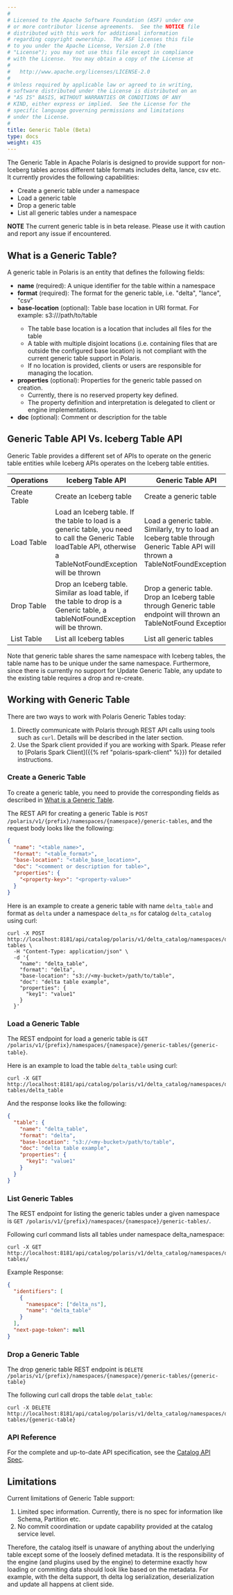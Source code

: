 ```yaml
---
#
# Licensed to the Apache Software Foundation (ASF) under one
# or more contributor license agreements.  See the NOTICE file
# distributed with this work for additional information
# regarding copyright ownership.  The ASF licenses this file
# to you under the Apache License, Version 2.0 (the
# "License"); you may not use this file except in compliance
# with the License.  You may obtain a copy of the License at
#
#   http://www.apache.org/licenses/LICENSE-2.0
#
# Unless required by applicable law or agreed to in writing,
# software distributed under the License is distributed on an
# "AS IS" BASIS, WITHOUT WARRANTIES OR CONDITIONS OF ANY
# KIND, either express or implied.  See the License for the
# specific language governing permissions and limitations
# under the License.
#
title: Generic Table (Beta)
type: docs
weight: 435
---
```


The Generic Table in Apache Polaris is designed to provide support for non-Iceberg tables across different table formats includes delta, lance, csv etc. It currently provides the following capabilities:
- Create a generic table under a namespace
- Load a generic table
- Drop a generic table
- List all generic tables under a namespace

**NOTE** The current generic table is in beta release. Please use it with caution and report any issue if encountered.

## What is a Generic Table?

A generic table in Polaris is an entity that defines the following fields:

- **name** (required): A unique identifier for the table within a namespace
- **format** (required): The format for the generic table, i.e. "delta", "lance", "csv"
- **base-location** (optional): Table base location in URI format. For example: s3://<my-bucket>/path/to/table
  - The table base location is a location that includes all files for the table
  - A table with multiple disjoint locations (i.e. containing files that are outside the configured base location) is not compliant with the current generic table support in Polaris.
  - If no location is provided, clients or users are responsible for managing the location.
- **properties** (optional): Properties for the generic table passed on creation.
  - Currently, there is no reserved property key defined.
  - The property definition and interpretation is delegated to client or engine implementations.
- **doc** (optional): Comment or description for the table

## Generic Table API Vs. Iceberg Table API

Generic Table provides a different set of APIs to operate on the generic table entities while Iceberg APIs operates on
the Iceberg table entities.

| Operations   | **Iceberg Table API**                                                                                                                                               | **Generic Table API**                                                                                                         |
|--------------|---------------------------------------------------------------------------------------------------------------------------------------------------------------------|-------------------------------------------------------------------------------------------------------------------------------|
| Create Table | Create an Iceberg table                                                                                                                                             | Create a generic table                                                                                                        |
| Load Table   | Load an Iceberg table. If the table to load is a generic table, you need to call the Generic Table loadTable API, otherwise a TableNotFoundException will be thrown | Load a generic table. Similarly, try to load an Iceberg table through Generic Table API will thrown a TableNotFoundException. |
| Drop Table   | Drop an Iceberg table. Similar as load table, if the table to drop is a Generic table, a tableNotFoundException will be thrown.                                     | Drop a generic table. Drop an Iceberg table through Generic table endpoint will thrown an TableNotFound Exception             |
| List Table   | List all Iceberg tables                                                                                                                                             | List all generic tables                                                                                                       |

Note that generic table shares the same namespace with Iceberg tables, the table name has to be unique under the same namespace. Furthermore, since
there is currently no support for Update Generic Table, any update to the existing table requires a drop and re-create.

## Working with Generic Table

There are two ways to work with Polaris Generic Tables today:
1) Directly communicate with Polaris through REST API calls using tools such as `curl`. Details will be described in the later section.
2) Use the Spark client provided if you are working with Spark. Please refer to [Polaris Spark Client]({{% ref "polaris-spark-client" %}}) for detailed instructions.

### Create a Generic Table

To create a generic table, you need to provide the corresponding fields as described in [What is a Generic Table](#what-is-a-generic-table).

The REST API for creating a generic Table is `POST /polaris/v1/{prefix}/namespaces/{namespace}/generic-tables`, and the
request body looks like the following:

```json
{
  "name": "<table_name>",
  "format": "<table_format>",
  "base-location": "<table_base_location>",
  "doc": "<comment or description for table>",
  "properties": {
    "<property-key>": "<property-value>"
  }
}
```

Here is an example to create a generic table with name `delta_table` and format as `delta` under a namespace `delta_ns`
for catalog `delta_catalog` using curl:

```shell
curl -X POST http://localhost:8181/api/catalog/polaris/v1/delta_catalog/namespaces/delta_ns/generic-tables \
  -H "Content-Type: application/json" \
  -d '{
    "name": "delta_table",
    "format": "delta",
    "base-location": "s3://<my-bucket>/path/to/table",
    "doc": "delta table example",
    "properties": {
      "key1": "value1"
    }
  }'
```

### Load a Generic Table
The REST endpoint for load a generic table is `GET /polaris/v1/{prefix}/namespaces/{namespace}/generic-tables/{generic-table}`.

Here is an example to load the table `delta_table` using curl:
```shell
curl -X GET http://localhost:8181/api/catalog/polaris/v1/delta_catalog/namespaces/delta_ns/generic-tables/delta_table
```
And the response looks like the following:
```json
{
  "table": {
    "name": "delta_table",
    "format": "delta",
    "base-location": "s3://<my-bucket>/path/to/table",
    "doc": "delta table example",
    "properties": {
      "key1": "value1"
    }
  }
}
```

### List Generic Tables
The REST endpoint for listing the generic tables under a given
namespace is `GET /polaris/v1/{prefix}/namespaces/{namespace}/generic-tables/`.

Following curl command lists all tables under namespace delta_namespace:
```shell
curl -X GET http://localhost:8181/api/catalog/polaris/v1/delta_catalog/namespaces/delta_ns/generic-tables/
```
Example Response:
```json
{
  "identifiers": [
    {
      "namespace": ["delta_ns"],
      "name": "delta_table"
    }
  ],
  "next-page-token": null
}
```

### Drop a Generic Table
The drop generic table REST endpoint is `DELETE /polaris/v1/{prefix}/namespaces/{namespace}/generic-tables/{generic-table}`

The following curl call drops the table `delat_table`:
```shell
curl -X DELETE http://localhost:8181/api/catalog/polaris/v1/delta_catalog/namespaces/delta_ns/generic-tables/{generic-table}
```

### API Reference

For the complete and up-to-date API specification, see the [Catalog API Spec](https://editor-next.swagger.io/?url=https://raw.githubusercontent.com/apache/polaris/refs/heads/main/spec/generated/bundled-polaris-catalog-service.yaml).

## Limitations

Current limitations of Generic Table support:
1) Limited spec information. Currently, there is no spec for information like Schema, Partition etc.
2) No commit coordination or update capability provided at the catalog service level.

Therefore, the catalog itself is unaware of anything about the underlying table except some of the loosely defined metadata.
It is the responsibility of the engine (and plugins used by the engine) to determine exactly how loading or commiting data
should look like based on the metadata. For example, with the delta support, th delta log serialization, deserialization
and update all happens at client side.
